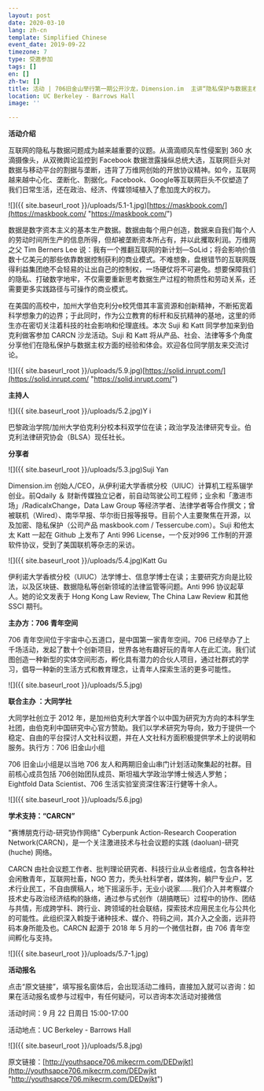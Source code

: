 ```yaml
---
layout: post
date: 2020-03-10
lang: zh-cn
template: Simplified Chinese
event_date: 2019-09-22
timezone: 7
type: 受邀参加
tags: []
en: []
zh-tw: []
title: 活动 | 706旧金山举行第一期公开沙龙，Dimension.im  主讲“隐私保护与数据主权”
location: UC Berkeley - Barrows Hall
image: ''

---
```

**活动介绍**

互联网的隐私与数据问题成为越来越重要的议题。从滴滴顺风车性侵案到 360 水滴摄像头，从双微舆论监控到 Facebook 数据泄露操纵总统大选，互联网巨头对数据与移动平台的割据与垄断，违背了万维网创始的开放协议精神。如今，互联网越来越中心化、垄断化、割据化。Facebook、Google等互联网巨头不仅塑造了我们日常生活，还在政治、经济、传媒领域植入了愈加庞大的权力。

![]({{ site.baseurl_root }}/uploads/5.1-1.jpg)[https://maskbook.com/](https://maskbook.com/ "https://maskbook.com/")

数据是数字资本主义的基本生产数据。数据由每个用户创造，数据来自我们每个人的劳动时间所生产的信息所得，但却被垄断资本所占有，并以此攫取利润。万维网之父 Tim Berners Lee 说：我有一个推翻互联网的新计划—SoLid；将会影响价值数十亿美元的那些依靠数据控制获利的商业模式。不难想象，盘根错节的互联网既得利益集团绝不会轻易的让出自己的控制权，一场硬仗将不可避免。想要保障我们的隐私、打破数字地牢，不仅需要重新思考数据生产过程的物质性和劳动关系，还需要更多实践路径与可操作的商业模式。

在美国的高校中，加州大学伯克利分e校凭借其丰富资源和创新精神，不断拓宽着科学想象力的边界；于此同时，作为公立教育的标杆和反抗精神的基地，这里的师生亦在密切关注着科技的社会影响和伦理底线。本次 Suji 和 Katt 同学参加来到伯克利做客参加 CARCN 沙龙活动。Suji 和 Katt 将从产品、社会、法律等多个角度分享他们在隐私保护与数据主权方面的经验和体会。欢迎各位同学朋友来交流讨论。

![]({{ site.baseurl_root }}/uploads/5.9.jpg)[https://solid.inrupt.com/](https://solid.inrupt.com/ "https://solid.inrupt.com/")

**主持人**

![]({{ site.baseurl_root }}/uploads/5.2.jpg)Y i

巴黎政治学院/加州大学伯克利分校本科双学位在读；政治学及法律研究专业。伯克利法律研究协会（BLSA）现任社长。

**分享者**

![]({{ site.baseurl_root }}/uploads/5.3.jpg)Suji Yan

Dimension.im 创始人/CEO，从伊利诺大学香槟分校（UIUC）计算机工程系辍学创业。前Qdaily ＆ 财新传媒独立记者，前自动驾驶公司工程师；业余和「激进市场」/RadicalxChange，Data Law Group 等经济学者、法律学者等合作撰文；曾被联机（Wired）、南华早报、华尔街日报等报导。目前个人主要聚焦在开源，以及加密、隐私保护（公司产品 maskbook.com / Tessercube.com）。Suji 和他太太 Katt 一起在 Github 上发布了 Anti 996 License，一个反对996 工作制的开源软件协议，受到了美国联机等杂志的采访。

![]({{ site.baseurl_root }}/uploads/5.4.jpg)Katt Gu

伊利诺大学香槟分校（UIUC）法学博士、信息学博士在读；主要研究方向是比较法，以及区块链、数据隐私等创新领域的法律监管等问题。Anti 996 协议起草人。她的论文发表于 Hong Kong Law Review, The China Law Review 和其他 SSCI 期刊。

**主办方：706 青年空间**

706 青年空间位于宇宙中心五道口，是中国第一家青年空间。706 已经举办了上千场活动，发起了数十个创新项目，世界各地有趣好玩的青年人在此汇流。我们试图创造一种新型的实体空间形态，孵化具有潜力的合伙人项目，通过社群式的学习，倡导一种新的生活方式和教育理念，让青年人探索生活的更多可能性。

![]({{ site.baseurl_root }}/uploads/5.5.jpg)

**联合主办 ：大同学社**

大同学社创立于 2012 年，是加州伯克利大学首个以中国为研究为方向的本科学生社团，由伯克利中国研究中心官方赞助。我们以学术研究为导向，致力于提供一个稳定、自由的平台探讨人文社科议题，并在人文社科方面积极提供学术上的说明和服务。执行方：706 旧金山小组

706 旧金山小组是以当地 706 友人和两期旧金山串门计划活动聚集起的社群。目前核心成员包括 706创始团队成员、斯坦福大学政治学博士候选人罗勉；Eightfold Data Scientist、706 生活实验室资深住客汪行健等十余人。

![]({{ site.baseurl_root }}/uploads/5.6.jpg)

**学术支持：“CARCN”**

"赛博朋克行动-研究协作网络" Cyberpunk Action-Research Cooperation Network(CARCN)，是一个关注激进技术与社会议题的实践 (daoluan)-研究 (huche) 网络。

CARCN 由社会议题工作者、批判理论研究者、科技行业从业者组成，包含各种社会闲散青年，互联网社畜，NGO 苦力，秃头社科学者，媒体狗，躺尸专业户，艺术行业民工，不自由撰稿人，地下摇滚乐手，无业小说家......我们介入并考察媒介技术史与政治经济结构的脉络，通过参与式创作（胡搞瞎玩）过程中的协作、团结与共情，形成跨学科、跨行业、跨领域的社会联结，探索技术应用民主化与公共化的可能性。此组织深入斡旋于诸种技术、媒介、符码之间，其介入之全面，远非符码本身所能及也。CARCN 起源于 2018 年 5 月的一个微信社群，由 706 青年空间孵化与支持。

![]({{ site.baseurl_root }}/uploads/5.7-1.jpg)

**活动报名**

点击“原文链接”，填写报名窗体后，会出现活动二维码，直接加入就可以咨询：如果在活动报名或参与过程中，有任何疑问，可以咨询本次活动对接微信

活动时间：9 月 22 日周日 15:00-17:00

活动地点：UC Berkeley - Barrows Hall

![]({{ site.baseurl_root }}/uploads/5.8.jpg)

原文链接：[http://youthsapce706.mikecrm.com/DEDwjkt](http://youthsapce706.mikecrm.com/DEDwjkt "http://youthsapce706.mikecrm.com/DEDwjkt")